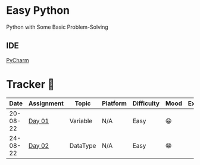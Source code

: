 # Easy Python

Python with Some Basic Problem-Solving

## IDE
[PyCharm](https://www.jetbrains.com/pycharm/download/)

# Tracker 📅
| Date       | Assignment                                                                   | Topic      | Platform   | Difficulty   | Mood   | Explanation   | Reference                                                                                                                    |
|------------|------------------------------------------------------------------------------|------------|------------|--------------|--------|---------------|------------------------------------------------------------------------------------------------------------------------------|
| 20-08-22   | [Day 01](https://github.com/itsirajul/EasyPython/tree/main/Assignment/Day01) | Variable   | N/A        | Easy         | 😁     |               | [GeeksForGeeks](https://www.geeksforgeeks.org/python-variables/)                                                             |
| 24-08-22   | [Day 02](https://github.com/itsirajul/EasyPython/tree/main/Assignment/Day02) | DataType   | N/A        | Easy         | 😁      |               |                                                                                                                              |